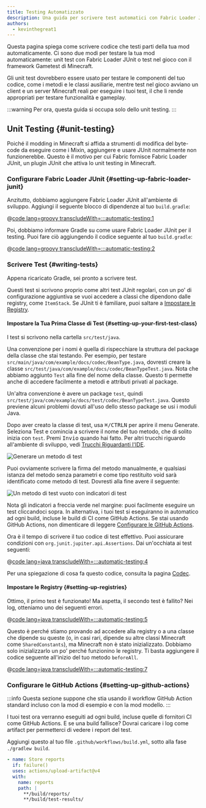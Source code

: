 ```yaml
---
title: Testing Automatizzato
description: Una guida per scrivere test automatici con Fabric Loader JUnit.
authors:
  - kevinthegreat1
---
```


Questa pagina spiega come scrivere codice che testi parti della tua mod automaticamente. Ci sono due modi per testare la tua mod automaticamente: unit test con Fabric Loader JUnit o test nel gioco con il framework Gametest di Minecraft.

Gli unit test dovrebbero essere usato per testare le componenti del tuo codice, come i metodi e le classi ausiliarie, mentre test nel gioco avviano un client e un server Minecraft reali per eseguire i tuoi test, il che li rende appropriati per testare funzionalità e gameplay.

:::warning
Per ora, questa guida si occupa solo dello unit testing.
:::

## Unit Testing {#unit-testing}

Poiché il modding in Minecraft si affida a strumenti di modifica del byte-code da eseguire come i Mixin, aggiungere e usare JUnit normalmente non funzionerebbe. Questo è il motivo per cui Fabric fornisce Fabric Loader JUnit, un plugin JUnit che attiva lo unit testing in Minecraft.

### Configurare Fabric Loader JUnit {#setting-up-fabric-loader-junit}

Anzitutto, dobbiamo aggiungere Fabric Loader JUnit all'ambiente di sviluppo. Aggiungi il seguente blocco di dipendenze al tuo `build.gradle`:

@[code lang=groovy transcludeWith=:::automatic-testing:1](@/reference/build.gradle)

Poi, dobbiamo informare Gradle su come usare Fabric Loader JUnit per il testing. Puoi fare ciò aggiungendo il codice seguente al tuo `build.gradle`:

@[code lang=groovy transcludeWith=:::automatic-testing:2](@/reference/1.21.4/build.gradle)

### Scrivere Test {#writing-tests}

Appena ricaricato Gradle, sei pronto a scrivere test.

Questi test si scrivono proprio come altri test JUnit regolari, con un po' di configurazione aggiuntiva se vuoi accedere a classi che dipendono dalle registry, come `ItemStack`. Se JUnit ti è familiare, puoi saltare a [Impostare le Registry](#setting-up-registries).

#### Impostare la Tua Prima Classe di Test {#setting-up-your-first-test-class}

I test si scrivono nella cartella `src/test/java`.

Una convenzione per i nomi è quella di rispecchiare la struttura del package della classe che stai testando. Per esempio, per testare `src/main/java/com/example/docs/codec/BeanType.java`, dovresti creare la classe `src/test/java/com/example/docs/codec/BeanTypeTest.java`. Nota che abbiamo aggiunto `Test` alla fine del nome della classe. Questo ti permette anche di accedere facilmente a metodi e attributi privati al package.

Un'altra convenzione è avere un package `test`, quindi `src/test/java/com/example/docs/test/codec/BeanTypeTest.java`. Questo previene alcuni problemi dovuti all'uso dello stesso package se usi i moduli Java.

Dopo aver creato la classe di test, usa <kbd>⌘/CTRL</kbd><kbd>N</kbd> per aprire il menu Generate. Seleziona Test e comincia a scrivere il nome del tuo metodo, che di solito inizia con `test`. Premi <kbd>Invio</kbd> quando hai fatto. Per altri trucchi riguardo all'ambiente di sviluppo, vedi [Trucchi Riguardanti l'IDE](./ide-tips-and-tricks#code-generation).

![Generare un metodo di test](/assets/develop/misc/automatic-testing/unit_testing_01.png)

Puoi ovviamente scrivere la firma del metodo manualmente, e qualsiasi istanza del metodo senza parametri e come tipo restituito void sarà identificato come metodo di test. Dovresti alla fine avere il seguente:

![Un metodo di test vuoto con indicatori di test](/assets/develop/misc/automatic-testing/unit_testing_02.png)

Nota gli indicatori a freccia verde nel margine: puoi facilmente eseguire un test cliccandoci sopra. In alternativa, i tuoi test si eseguiranno in automatico ad ogni build, incluse le build di CI come GitHub Actions. Se stai usando GitHub Actions, non dimenticare di leggere [Configurare le GitHub Actions](#setting-up-github-actions).

Ora è il tempo di scrivere il tuo codice di test effettivo. Puoi assicurare condizioni con `org.junit.jupiter.api.Assertions`. Dai un'occhiata ai test seguenti:

@[code lang=java transcludeWith=:::automatic-testing:4](@/reference/1.21.4/src/test/java/com/example/docs/codec/BeanTypeTest.java)

Per una spiegazione di cosa fa questo codice, consulta la pagina [Codec](./codecs#registry-dispatch).

#### Impostare le Registry {#setting-up-registries}

Ottimo, il primo test è funzionato! Ma aspetta, il secondo test è fallito? Nei log, otteniamo uno dei seguenti errori.

@[code lang=java transcludeWith=:::automatic-testing:5](@/reference/1.21.4/src/test/java/com/example/docs/codec/BeanTypeTest.java)

Questo è perché stiamo provando ad accedere alla registry o a una classe che dipende su queste (o, in casi rari, dipende su altre classi Minecraft come `SharedConstants`), ma Minecraft non è stato inizializzato. Dobbiamo solo inizializzarlo un po' perché funzionino le registry. Ti basta aggiungere il codice seguente all'inizio del tuo metodo `beforeAll`.

@[code lang=java transcludeWith=:::automatic-testing:7](@/reference/1.21.4/src/test/java/com/example/docs/codec/BeanTypeTest.java)

### Configurare le GitHub Actions {#setting-up-github-actions}

:::info
Questa sezione suppone che stia usando il workflow GitHub Action standard incluso con la mod di esempio e con la mod modello.
:::

I tuoi test ora verranno eseguiti ad ogni build, incluse quelle di fornitori CI come GitHub Actions. E se una build fallisce? Dovrai caricare i log come artifact per permetterci di vedere i report del test.

Aggiungi questo al tuo file `.github/workflows/build.yml`, sotto alla fase `./gradlew build`.

```yaml
- name: Store reports
  if: failure()
  uses: actions/upload-artifact@v4
  with:
    name: reports
    path: |
      **/build/reports/
      **/build/test-results/
```
